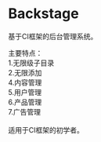 # Backstage
基于CI框架的后台管理系统。

主要特点：<br>
1.无限级子目录<br>
2.无限添加<br>
4.内容管理<br>
5.用户管理<br>
6.产品管理<br>
7.广告管理<br>
<br>
适用于CI框架的初学者。

